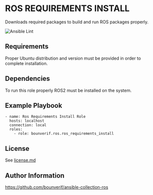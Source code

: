  
ROS REQUIREMENTS INSTALL
=========

Downloads required packages to build and run ROS packages properly.

![Ansible Lint](https://github.com/bounverif/ansible-collection-ros/actions/workflows/ansible-lint.yml/badge.svg)

Requirements
------------

Proper Ubuntu distribution and version must be provided in order to complete installation.

Dependencies
------------

To run this role properly ROS2 must be installed on the system.

Example Playbook
----------------

```
- name: Ros Requirements Install Role
  hosts: localhost
  connection: local
  roles:
    - role: bounverif.ros.ros_requirements_install
```

License
-------

See [license.md](https://github.com/bounverif/ansible-collection-ros/blob/main/LICENSE)

Author Information
------------------

https://github.com/bounverif/ansible-collection-ros
